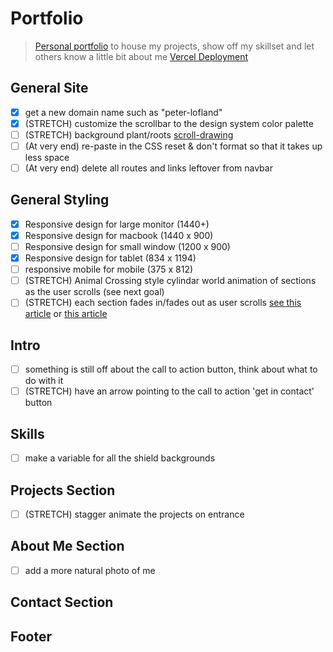# Portfolio

> [Personal portfolio](https://personal-portfolio-cyan.vercel.app/) to house my projects, show off my skillset and let others know a little bit about me
> [Vercel Deployment](https://vercel.com/plofland/personal-portfolio/FNbipnayPjjjJtN5rCfKmqX6SE6C)
## General Site

- [x] get a new domain name such as "peter-lofland"
- [x] (STRETCH) customize the scrollbar to the design system color palette
- [ ] (STRETCH) background plant/roots [scroll-drawing](https://css-tricks.com/scroll-drawing/)
- [ ] (At very end) re-paste in the CSS reset & don't format so that it takes up less space
- [ ] (At very end) delete all routes and links leftover from navbar

## General Styling

- [x] Responsive design for large monitor (1440+)
- [x] Responsive design for macbook (1440 x 900)
- [ ] Responsive design for small window (1200 x 900)
- [x] Responsive design for tablet (834 x 1194)
- [ ] responsive mobile for mobile (375 x 812)
- [ ] (STRETCH) Animal Crossing style cylindar world animation of sections as the user scrolls (see next goal)
- [ ] (STRETCH) each section fades in/fades out as user scrolls [see this article](https://www.superhi.com/library/posts/how-to-add-web-design-elements-that-fade-in-and-out-on-scroll) or [this article](https://blog.hubspot.com/website/css-fade-in)

## Intro

- [ ] something is still off about the call to action button, think about what to do with it
- [ ] (STRETCH) have an arrow pointing to the call to action 'get in contact' button

## Skills

 - [ ] make a variable for all the shield backgrounds

## Projects Section

- [ ] (STRETCH) stagger animate the projects on entrance

## About Me Section

- [ ] add a more natural photo of me

## Contact Section

## Footer
